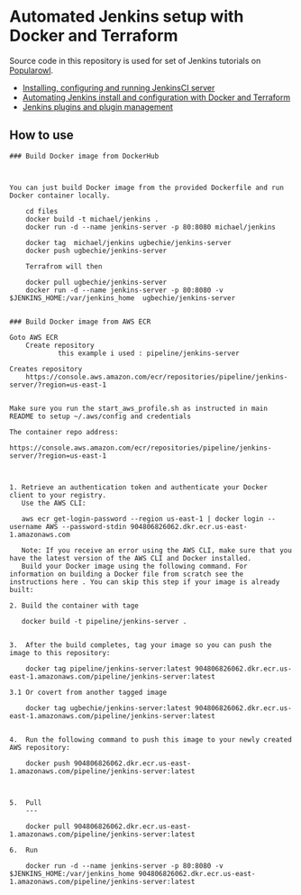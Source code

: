 # Automated Jenkins setup with Docker and Terraform

Source code in this repository is used for set of Jenkins tutorials on [Popularowl](https://www.popularowl.com).

* [Installing, configuring and running JenkinsCI server](https://www.popularowl.com/blog/installing-configuring-jenkinsci-nginx)
* [Automating Jenkins install and configuration with Docker and Terraform](https://www.popularowl.com/jenkins/automating-jenkins-install-docker-terraform)
* [Jenkins plugins and plugin management](https://www.popularowl.com/jenkins/jenkins-plugins-and-plugin-management)

## How to use

 
```
### Build Docker image from DockerHub



You can just build Docker image from the provided Dockerfile and run Docker container locally.

    cd files
    docker build -t michael/jenkins .
    docker run -d --name jenkins-server -p 80:8080 michael/jenkins

    docker tag  michael/jenkins ugbechie/jenkins-server
    docker push ugbechie/jenkins-server

    Terrafrom will then

    docker pull ugbechie/jenkins-server
    docker run -d --name jenkins-server -p 80:8080 -v $JENKINS_HOME:/var/jenkins_home  ugbechie/jenkins-server
    
```

```
### Build Docker image from AWS ECR

Goto AWS ECR
    Create repository
            this example i used : pipeline/jenkins-server
            
Creates repository
    https://console.aws.amazon.com/ecr/repositories/pipeline/jenkins-server/?region=us-east-1
    

Make sure you run the start_aws_profile.sh as instructed in main README to setup ~/.aws/config and credentials

The container repo address:

https://console.aws.amazon.com/ecr/repositories/pipeline/jenkins-server/?region=us-east-1



1. Retrieve an authentication token and authenticate your Docker client to your registry.
   Use the AWS CLI:

   aws ecr get-login-password --region us-east-1 | docker login --username AWS --password-stdin 904806826062.dkr.ecr.us-east-1.amazonaws.com

   Note: If you receive an error using the AWS CLI, make sure that you have the latest version of the AWS CLI and Docker installed.
   Build your Docker image using the following command. For information on building a Docker file from scratch see the instructions here . You can skip this step if your image is already built:

2. Build the container with tage
   
   docker build -t pipeline/jenkins-server .


3.  After the build completes, tag your image so you can push the image to this repository:

    docker tag pipeline/jenkins-server:latest 904806826062.dkr.ecr.us-east-1.amazonaws.com/pipeline/jenkins-server:latest

3.1 Or covert from another tagged image

    docker tag ugbechie/jenkins-server:latest 904806826062.dkr.ecr.us-east-1.amazonaws.com/pipeline/jenkins-server:latest


4.  Run the following command to push this image to your newly created AWS repository:
    
    docker push 904806826062.dkr.ecr.us-east-1.amazonaws.com/pipeline/jenkins-server:latest

    

5.  Pull
    ---

    docker pull 904806826062.dkr.ecr.us-east-1.amazonaws.com/pipeline/jenkins-server:latest
    
6.  Run

    docker run -d --name jenkins-server -p 80:8080 -v $JENKINS_HOME:/var/jenkins_home 904806826062.dkr.ecr.us-east-1.amazonaws.com/pipeline/jenkins-server:latest

```

